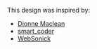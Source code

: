 This design was inspired by:

- [Dionne Maclean](https://codepen.io/Dionne-Maclean/pen/ZEVgPMw)
- [smart_coder](https://codepen.io/Yash-Flipkart/pen/vYbwGxe)
- [WebSonick](https://codepen.io/WebSonick/pen/nBPZZO)